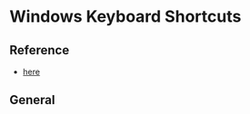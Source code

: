 # Windows Keyboard Shortcuts

## Reference
* [here](https://chatgpt.com/c/67b3a72c-5410-8011-8a97-953229aa3356)

## General
